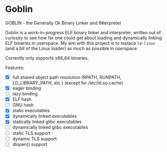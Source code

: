 # Goblin

GOBLIN - the Generally Ok Binary Linker and INterpreter

Goblin is a work-in-progress ELF binary linker and interpreter, written out of curiosity to see how far one could get about loading and
dynamically linking ELF binaries in userspace.
My aim with this project is to replace `ld-linux` (and a bit of the Linux loader) as much as possible in userspace.

Currently only supports x86_64 binaries.

Features:
- [x] full shared object path resolution (RPATH, RUNPATH, LD_LIBRARY_PATH, etc.) (except for /etc/ld.so.cache)
- [x] eager binding
- [ ] lazy binding
- [x] ELF hash
- [ ] GNU hash
- [x] static executables
- [x] dynamically linked executables
- [x] statically linked glibc executables
- [ ] dynamically linked glibc executables
- [ ] static TLS support
- [ ] dynamic TLS support
- [ ] dlopen() support
